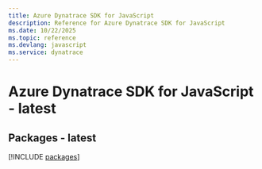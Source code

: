 ```yaml
---
title: Azure Dynatrace SDK for JavaScript
description: Reference for Azure Dynatrace SDK for JavaScript
ms.date: 10/22/2025
ms.topic: reference
ms.devlang: javascript
ms.service: dynatrace
---
```

# Azure Dynatrace SDK for JavaScript - latest
## Packages - latest
[!INCLUDE [packages](dynatrace-index.md)]